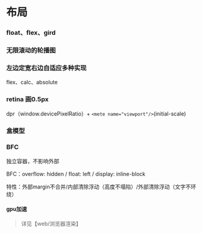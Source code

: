 
# 布局

### float、flex、gird

### 无限滚动的轮播图

### 左边定宽右边自适应多种实现

flex、calc、absolute

### retina 画0.5px

dpr（window.devicePixelRatio）+ `<mete name="viewport"/>`(initial-scale)

### 盒模型

### BFC

独立容器，不影响外部

BFC：overflow: hidden / float: left / display: inline-block

特性：外部margin不合并/内部清除浮动（高度不塌陷）/外部清除浮动（文字不环绕）

#### gpu加速

> 详见【web/浏览器渲染】


